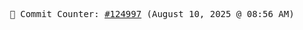 <p align="center">
    <samp>
        📮 Commit Counter: <a href="https://github.com/Javascript-void0/Javascript-void0/commits/main">#124997</a> (August 10, 2025 @ 08:56 AM)
    </samp>
</p>